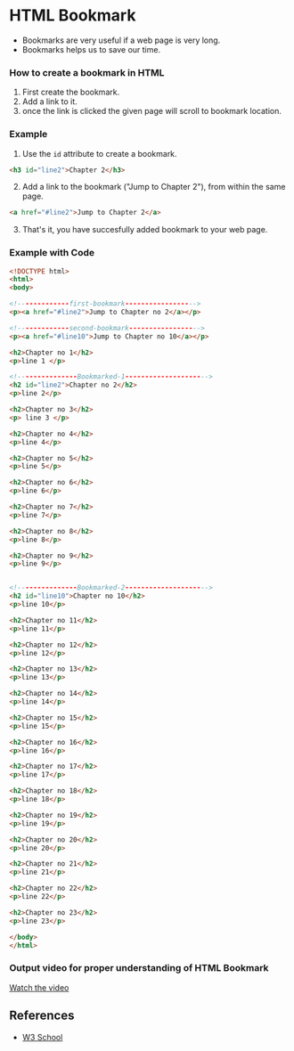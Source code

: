 # HTML Bookmark

- Bookmarks are very useful if a web page is very long.
- Bookmarks helps us to save our time.

### How to create a bookmark in HTML
1) First create the bookmark.
2) Add a link to it.
3) once the link is clicked the given page will scroll to bookmark location.

### Example

1) Use the `id` attribute to create a bookmark.

```html
<h3 id="line2">Chapter 2</h3>
```

2) Add a link to the bookmark ("Jump to Chapter 2"), from within the same page.

```html
<a href="#line2">Jump to Chapter 2</a>
```

3) That's it, you have succesfully added bookmark to your web page.

### Example with Code

```html
<!DOCTYPE html>
<html>
<body>

<!-------------first-bookmark------------------>
<p><a href="#line2">Jump to Chapter no 2</a></p>

<!-------------second-bookmark------------------>
<p><a href="#line10">Jump to Chapter no 10</a></p>

<h2>Chapter no 1</h2>
<p>line 1 </p>

<!---------------Bookmarked-1--------------------->
<h2 id="line2">Chapter no 2</h2>
<p>line 2</p>

<h2>Chapter no 3</h2>
<p> line 3 </p>

<h2>Chapter no 4</h2> 
<p>line 4</p>

<h2>Chapter no 5</h2>
<p>line 5</p>

<h2>Chapter no 6</h2>
<p>line 6</p>

<h2>Chapter no 7</h2>
<p>line 7</p>

<h2>Chapter no 8</h2>
<p>line 8</p>

<h2>Chapter no 9</h2>
<p>line 9</p>


<!---------------Bookmarked-2--------------------->
<h2 id="line10">Chapter no 10</h2>
<p>line 10</p>

<h2>Chapter no 11</h2>
<p>line 11</p>

<h2>Chapter no 12</h2>
<p>line 12</p>

<h2>Chapter no 13</h2>
<p>line 13</p>

<h2>Chapter no 14</h2>
<p>line 14</p>

<h2>Chapter no 15</h2>
<p>line 15</p>

<h2>Chapter no 16</h2>
<p>line 16</p>

<h2>Chapter no 17</h2>
<p>line 17</p>

<h2>Chapter no 18</h2>
<p>line 18</p>

<h2>Chapter no 19</h2>
<p>line 19</p>

<h2>Chapter no 20</h2>
<p>line 20</p>

<h2>Chapter no 21</h2>
<p>line 21</p>

<h2>Chapter no 22</h2>
<p>line 22</p>

<h2>Chapter no 23</h2>
<p>line 23</p>

</body>
</html>

```
### Output video for proper understanding of HTML Bookmark

[Watch the video](https://user-images.githubusercontent.com/78864134/141610461-625c5bb6-f4fe-4886-b90e-dbbb447598bb.mp4)

## References

* [W3 School](https://www.w3schools.com/default.asp)
